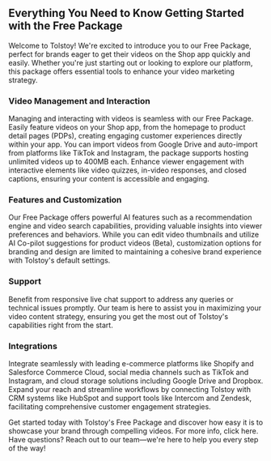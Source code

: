 ## Everything You Need to Know Getting Started with the Free Package 

Welcome to Tolstoy! We're excited to introduce you to our Free Package, perfect for brands eager to get their videos on the Shop app quickly and easily. Whether you're just starting out or looking to explore our platform, this package offers essential tools to enhance your video marketing strategy.

### Video Management and Interaction

Managing and interacting with videos is seamless with our Free Package. Easily feature videos on your Shop app, from the homepage to product detail pages (PDPs), creating engaging customer experiences directly within your app. You can import videos from Google Drive and auto-import from platforms like TikTok and Instagram, the package supports hosting unlimited videos up to 400MB each. Enhance viewer engagement with interactive elements like video quizzes, in-video responses, and closed captions, ensuring your content is accessible and engaging.

### Features and Customization

Our Free Package offers powerful AI features such as a recommendation engine and video search capabilities, providing valuable insights into viewer preferences and behaviors. While you can edit video thumbnails and utilize AI Co-pilot suggestions for product videos (Beta), customization options for branding and design are limited to maintaining a cohesive brand experience with Tolstoy's default settings.

### Support

Benefit from responsive live chat support to address any queries or technical issues promptly. Our team is here to assist you in maximizing your video content strategy, ensuring you get the most out of Tolstoy's capabilities right from the start.

### Integrations

Integrate seamlessly with leading e-commerce platforms like Shopify and Salesforce Commerce Cloud, social media channels such as TikTok and Instagram, and cloud storage solutions including Google Drive and Dropbox. Expand your reach and streamline workflows by connecting Tolstoy with CRM systems like HubSpot and support tools like Intercom and Zendesk, facilitating comprehensive customer engagement strategies.


Get started today with Tolstoy's Free Package and discover how easy it is to showcase your brand through compelling videos. For more info, click here. Have questions? Reach out to our team—we're here to help you every step of the way!
